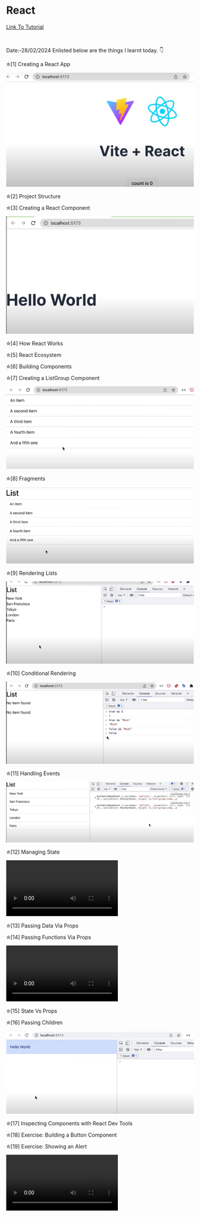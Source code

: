 # React

<a href = "https://youtu.be/SqcY0GlETPk"> Link To Tutorial </a>

<br>

Date:-28/02/2024
Enlisted below are the things I learnt today. 👇
<br>

✮[1] Creating a React App
<br>

![alt text](<react app.png>)

✮[2] Project Structure
<br>

✮[3] Creating a React Component
<br>

![alt text](<creating a react component.png>)

✮[4] How React Works
<br>

✮[5] React Ecosystem
<br>

✮[6] Building Components
<br>

✮[7] Creating a ListGroup Component
<br>

![alt text](<creating a list group component.png>)

✮[8] Fragments
<br>

![alt text](Fragments.png)

✮[9] Rendering Lists
<br>

![alt text](<rendering list.png>)

✮[10] Conditional Rendering
<br>

![alt text](<conditional rendering.png>)

✮[11] Handling Events
<br>

![alt text](<handeling events.png>)

✮[12] Managing State
<br>

<video controls src="Managing State.mp4" title="Title"></video>

✮[13] Passing Data Via Props
<br>

✮[14] Passing Functions Via Props
<br>

<video controls src="Passing Functions Via Props.mp4" title="Title"></video>

✮[15] State Vs Props
<br>

✮[16] Passing Children
<br>

![alt text](<passing children.png>)

✮[17] Inspecting Components with React Dev Tools 
<br>

✮[18] Exercise: Building a Button Component 
<br>

✮[19] Exercise: Showing an Alert

<video controls src="2024-03-01-13-45-40.mp4" title="Title"></video>

